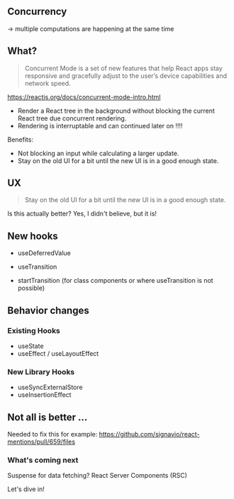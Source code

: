 ## Concurrency

-> multiple computations are happening at the same time

## What?

> Concurrent Mode is a set of new features that help React apps stay responsive and gracefully adjust to the user’s device capabilities and network speed.

https://reactjs.org/docs/concurrent-mode-intro.html

- Render a React tree in the background without blocking the current React tree due concurrent rendering.
- Rendering is interruptable and can continued later on ‼️‼️

Benefits:

- Not blocking an input while calculating a larger update.
- Stay on the old UI for a bit until the new UI is in a good enough state.

## UX

> Stay on the old UI for a bit until the new UI is in a good enough state.

Is this actually better? Yes, I didn't believe, but it is!

## New hooks

- useDeferredValue
- useTransition

- startTransition (for class components or where useTransition is not possible)

## Behavior changes

### Existing Hooks

- useState
- useEffect / useLayoutEffect

### New Library Hooks

- useSyncExternalStore
- useInsertionEffect

## Not all is better …

Needed to fix this for example: https://github.com/signavio/react-mentions/pull/659/files

### What's coming next

Suspense for data fetching?
React Server Components (RSC)

Let's dive in!
